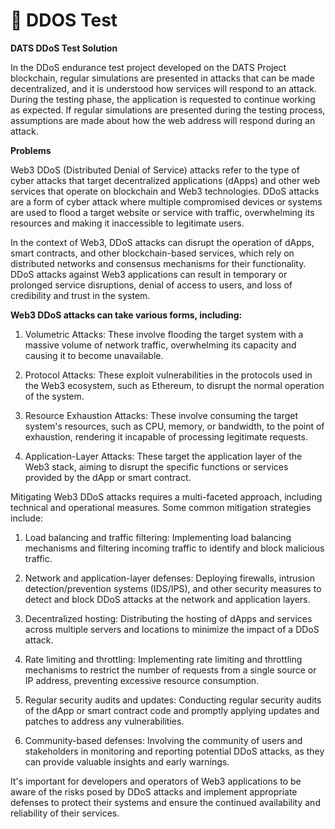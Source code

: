 # 🔐 DDOS Test


**DATS DDoS Test Solution**

In the DDoS endurance test project developed on the DATS Project blockchain, regular simulations are presented in attacks that can be made decentralized, and it is understood how services will respond to an attack. During the testing phase, the application is requested to continue working as expected. If regular simulations are presented during the testing process, assumptions are made about how the web address will respond during an attack.


**Problems**

Web3 DDoS (Distributed Denial of Service) attacks refer to the type of cyber attacks that target decentralized applications (dApps) and other web services that operate on blockchain and Web3 technologies. DDoS attacks are a form of cyber attack where multiple compromised devices or systems are used to flood a target website or service with traffic, overwhelming its resources and making it inaccessible to legitimate users.

In the context of Web3, DDoS attacks can disrupt the operation of dApps, smart contracts, and other blockchain-based services, which rely on distributed networks and consensus mechanisms for their functionality. DDoS attacks against Web3 applications can result in temporary or prolonged service disruptions, denial of access to users, and loss of credibility and trust in the system.


**Web3 DDoS attacks can take various forms, including:**

1. Volumetric Attacks: These involve flooding the target system with a massive volume of network traffic, overwhelming its capacity and causing it to become unavailable.

2. Protocol Attacks: These exploit vulnerabilities in the protocols used in the Web3 ecosystem, such as Ethereum, to disrupt the normal operation of the system.

3. Resource Exhaustion Attacks: These involve consuming the target system's resources, such as CPU, memory, or bandwidth, to the point of exhaustion, rendering it incapable of processing legitimate requests.

4. Application-Layer Attacks: These target the application layer of the Web3 stack, aiming to disrupt the specific functions or services provided by the dApp or smart contract.


Mitigating Web3 DDoS attacks requires a multi-faceted approach, including technical and operational measures. Some common mitigation strategies include:

1. Load balancing and traffic filtering: Implementing load balancing mechanisms and filtering incoming traffic to identify and block malicious traffic.

2. Network and application-layer defenses: Deploying firewalls, intrusion detection/prevention systems (IDS/IPS), and other security measures to detect and block DDoS attacks at the network and application layers.

3. Decentralized hosting: Distributing the hosting of dApps and services across multiple servers and locations to minimize the impact of a DDoS attack.

4. Rate limiting and throttling: Implementing rate limiting and throttling mechanisms to restrict the number of requests from a single source or IP address, preventing excessive resource consumption.

5. Regular security audits and updates: Conducting regular security audits of the dApp or smart contract code and promptly applying updates and patches to address any vulnerabilities.

6. Community-based defenses: Involving the community of users and stakeholders in monitoring and reporting potential DDoS attacks, as they can provide valuable insights and early warnings.

It's important for developers and operators of Web3 applications to be aware of the risks posed by DDoS attacks and implement appropriate defenses to protect their systems and ensure the continued availability and reliability of their services.

